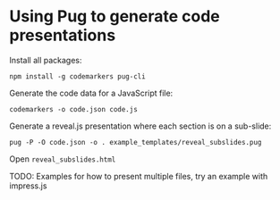 # Using Pug to generate code presentations

Install all packages:

	npm install -g codemarkers pug-cli

Generate the code data for a JavaScript file:

	codemarkers -o code.json code.js

Generate a reveal.js presentation where each section is on a sub-slide:

	pug -P -O code.json -o . example_templates/reveal_subslides.pug

Open `reveal_subslides.html`

TODO: Examples for how to present multiple files, try an example with impress.js
